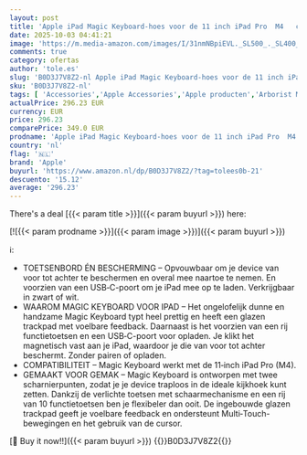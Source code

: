 ```yaml
---
layout: post
title: 'Apple iPad Magic Keyboard-hoes voor de 11 inch iPad Pro  M4   comfortabel typen  ingebouwde trackpad  rij functietoetsen  Spaans - Zwart '
date: 2025-10-03 04:41:21
image: 'https://m.media-amazon.com/images/I/31nmNBpiEVL._SL500_._SL400_.jpg'
comments: true
category: ofertas
author: 'tole.es'
slug: 'B0D3J7V8Z2-nl Apple iPad Magic Keyboard-hoes voor de 11 inch iPad Pro M4...'
sku: 'B0D3J7V8Z2-nl'
tags: [ 'Accessories','Apple Accessories','Apple producten','Arborist Merchandising Root','Computeraccessoires','Computers, onderdelen & accessoires','Elektronica','Self Service','Special Features Stores','Tabletaccessoires','Toetsenborden voor tablets','apple','be0c145d-645e-47ab-b638-53e8112e3d67_0','be0c145d-645e-47ab-b638-53e8112e3d67_2801','be0c145d-645e-47ab-b638-53e8112e3d67_9501','🇳🇱', ]
actualPrice: 296.23 EUR
currency: EUR
price: 296.23
comparePrice: 349.0 EUR
prodname: 'Apple iPad Magic Keyboard-hoes voor de 11 inch iPad Pro  M4   comfortabel typen  ingebouwde trackpad  rij functietoetsen  Spaans - Zwart '
country: 'nl'
flag: '🇳🇱'
brand: 'Apple'
buyurl: 'https://www.amazon.nl/dp/B0D3J7V8Z2/?tag=tolees0b-21'
descuento: '15.12'
average: '296.23'
---
```


There's a deal [{{< param title >}}]({{< param buyurl >}})  here:

[![{{< param prodname >}}]({{< param image >}})]({{< param buyurl >}})

ℹ️:

- TOETSENBORD ÉN BESCHERMING – Opvouwbaar om je device van voor tot achter te beschermen en overal mee naartoe te nemen. En voorzien van een USB‑C-poort om je iPad mee op te laden. Verkrijgbaar in zwart of wit.
- WAAROM MAGIC KEYBOARD VOOR IPAD – Het ongelofelijk dunne en handzame Magic Keyboard typt heel prettig en heeft een glazen trackpad met voelbare feedback. Daarnaast is het voorzien van een rij functietoetsen en een USB‑C-poort voor opladen. Je klikt het magnetisch vast aan je iPad, waardoor je die van voor tot achter beschermt. Zonder pairen of opladen.
- COMPATIBILITEIT – Magic Keyboard werkt met de 11‑inch iPad Pro (M4).
- GEMAAKT VOOR GEMAK – Magic Keyboard is ontworpen met twee scharnierpunten, zodat je je device traploos in de ideale kijkhoek kunt zetten. Dankzij de verlichte toetsen met schaarmechanisme en een rij van 10 functietoetsen ben je flexibeler dan ooit. De ingebouwde glazen trackpad geeft je voelbare feedback en ondersteunt Multi‑Touch-bewegingen en het gebruik van de cursor.

[🛒 Buy it now!!]({{< param buyurl >}})
{{<world>}}B0D3J7V8Z2{{</world>}}
